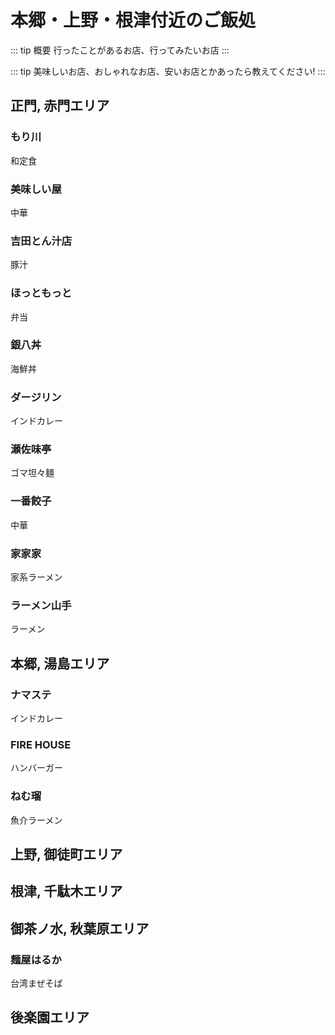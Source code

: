 # 本郷・上野・根津付近のご飯処

::: tip 概要
行ったことがあるお店、行ってみたいお店
:::

::: tip
美味しいお店、おしゃれなお店、安いお店とかあったら教えてください!
:::

## 正門, 赤門エリア

### もり川

和定食

### 美味しい屋

中華

### 吉田とん汁店

豚汁

### ほっともっと

弁当

### 銀八丼

海鮮丼

### ダージリン

インドカレー

### 瀬佐味亭

ゴマ坦々麺

### 一番餃子

中華

### 家家家

家系ラーメン

### ラーメン山手

ラーメン

## 本郷, 湯島エリア

### ナマステ

インドカレー

### FIRE HOUSE

ハンバーガー

### ねむ瑠

魚介ラーメン

## 上野, 御徒町エリア

### 

### 

### 

## 根津, 千駄木エリア

### 

###

### 

## 御茶ノ水, 秋葉原エリア

### 麺屋はるか

台湾まぜそば

## 後楽園エリア

### 
